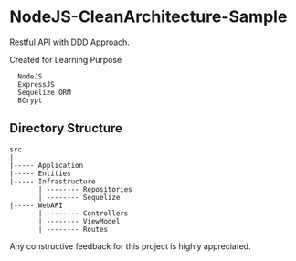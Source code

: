 # NodeJS-CleanArchitecture-Sample
Restful API with DDD Approach.

Created for Learning Purpose

```
  NodeJS
  ExpressJS
  Sequelize ORM
  BCrypt
```

## Directory Structure
```
src
|
|----- Application
|----- Entities
|----- Infrastructure
       | -------- Repositories
       | -------- Sequelize
|----- WebAPI
       | -------- Controllers
       | -------- ViewModel
       | -------- Routes
```

Any constructive feedback for this project is highly appreciated.

